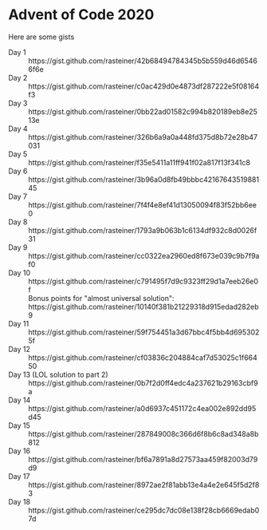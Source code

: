 # Advent of Code 2020

Here are some gists 

<dl>
  <dt>Day 1
  <dd>https://gist.github.com/rasteiner/42b68494784345b5b559d46d65466f6e
    
  <dt>Day 2
  <dd>https://gist.github.com/rasteiner/c0ac429d0e4873df287222e5f08164f3
    
  <dt>Day 3
  <dd>https://gist.github.com/rasteiner/0bb22ad01582c994b820189eb8e2513e
    
  <dt>Day 4
  <dd>https://gist.github.com/rasteiner/326b6a9a0a448fd375d8b72e28b47031

  <dt>Day 5
  <dd>https://gist.github.com/rasteiner/f35e5411a11ff941f02a817f13f341c8
  
  <dt>Day 6
  <dd>https://gist.github.com/rasteiner/3b96a0d8fb49bbbc4216764351988145
  
  <dt>Day 7
  <dd>https://gist.github.com/rasteiner/7f4f4e8ef41d13050094f83f52bb6ee0
    
  <dt>Day 8
  <dd>https://gist.github.com/rasteiner/1793a9b063b1c6134df932c8d0026f31

  <dt>Day 9
  <dd>https://gist.github.com/rasteiner/cc0322ea2960ed8f673e039c9b7f9af0
  
  <dt>Day 10
  <dd>https://gist.github.com/rasteiner/c791495f7d9c9323ff29d1a7eeb26e0f<br>
      Bonus points for "almost universal solution": https://gist.github.com/rasteiner/10140f381b21229318d915edad282eb9
  
  <dt>Day 11
  <dd>https://gist.github.com/rasteiner/59f754451a3d67bbc4f5bb4d6953025f
    
  <dt>Day 12
  <dd>https://gist.github.com/rasteiner/cf03836c204884caf7d53025c1f66450

  <dt>Day 13 (LOL solution to part 2)
  <dd>https://gist.github.com/rasteiner/0b7f2d0ff4edc4a237621b29163cbf9a
    
  <dt>Day 14
  <dd>https://gist.github.com/rasteiner/a0d6937c451172c4ea002e892dd95d45
    
  <dt>Day 15
  <dd>https://gist.github.com/rasteiner/287849008c366d6f8b6c8ad348a8b812
    
  <dt>Day 16
  <dd>https://gist.github.com/rasteiner/bf6a7891a8d27573aa459f82003d79d9
  
  <dt>Day 17
  <dd>https://gist.github.com/rasteiner/8972ae2f81abb13e4a4e2e645f5d2f83
  
  <dt>Day 18
  <dd>https://gist.github.com/rasteiner/ce295dc7dc08e138f28cb6669edab07d
</dl>

